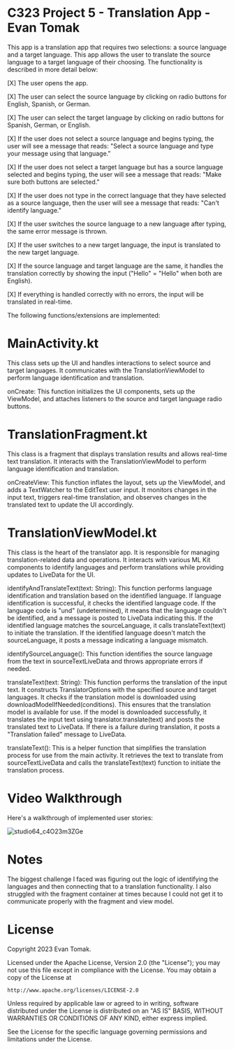 # C323 Project 5 - Translation App - Evan Tomak
This app is a translation app that requires two selections: a source language and a target language. This app allows the user to translate the source language to a target language of their choosing. The functionality is described in more detail below:

[X] The user opens the app.

[X] The user can select the source language by clicking on radio buttons for English, Spanish, or German.

[X] The user can select the target language by clicking on radio buttons for Spanish, German, or English.

[X] If the user does not select a source language and begins typing, the user will see a message that reads: "Select a source language and type your message using that language."

[X] If the user does not select a target language but has a source language selected and begins typing, the user will see a message that reads: "Make sure both buttons are selected."

[X] If the user does not type in the correct language that they have selected as a source language, then the user will see a message that reads: "Can't identify language."

[X] If the user switches the source language to a new language after typing, the same error message is thrown.

[X] If the user switches to a new target language, the input is translated to the new target language.

[X] If the source language and target language are the same, it handles the translation correctly by showing the input ("Hello" = "Hello" when both are English).

[X] If everything is handled correctly with no errors, the input will be translated in real-time.

The following functions/extensions are implemented:

# MainActivity.kt

This class sets up the UI and handles interactions to select source and target languages. It communicates with the TranslationViewModel to perform language identification and translation.

onCreate:
This function initializes the UI components, sets up the ViewModel, and attaches listeners to the source and target language radio buttons.

# TranslationFragment.kt

This class is a fragment that displays translation results and allows real-time text translation. It interacts with the TranslationViewModel to perform language identification and translation.

onCreateView:
This function inflates the layout, sets up the ViewModel, and adds a TextWatcher to the EditText user input. It monitors changes in the input text, triggers real-time translation, and observes changes in the translated text to update the UI accordingly.

# TranslationViewModel.kt

This class is the heart of the translator app. It is responsible for managing translation-related data and operations. It interacts with various ML Kit components to identify languages and perform translations while providing updates to LiveData for the UI.

identifyAndTranslateText(text: String):
This function performs language identification and translation based on the identified language. If language identification is successful, it checks the identified language code. If the language code is "und" (undetermined), it means that the language couldn't be identified, and a message is posted to LiveData indicating this. If the identified language matches the sourceLanguage, it calls translateText(text) to initiate the translation. If the identified language doesn't match the sourceLanguage, it posts a message indicating a language mismatch.

identifySourceLanguage():
This function identifies the source language from the text in sourceTextLiveData and throws appropriate errors if needed. 

translateText(text: String):
This function performs the translation of the input text. It constructs TranslatorOptions with the specified source and target languages. It checks if the translation model is downloaded using downloadModelIfNeeded(conditions). This ensures that the translation model is available for use. If the model is downloaded successfully, it translates the input text using translator.translate(text) and posts the translated text to LiveData. If there is a failure during translation, it posts a "Translation failed" message to LiveData.

translateText():
This is a helper function that simplifies the translation process for use from the main activity. It retrieves the text to translate from sourceTextLiveData and calls the translateText(text) function to initiate the translation process.

# Video Walkthrough

Here's a walkthrough of implemented user stories:

![studio64_c4O23m3ZGe](https://github.com/evan2mak/TranslatorApp/assets/128643914/f0ea8d52-b656-4ad4-ab53-fbe619302a54)

# Notes

The biggest challenge I faced was figuring out the logic of identifying the languages and then connecting that to a translation functionality. I also struggled with the fragment container at times because I could not get it to communicate properly with the fragment and view model.

# License

Copyright 2023 Evan Tomak.

Licensed under the Apache License, Version 2.0 (the "License"); you may not use this file except in compliance with the License.
You may obtain a copy of the License at

    http://www.apache.org/licenses/LICENSE-2.0

Unless required by applicable law or agreed to in writing, software distributed under the License is distributed on an "AS IS" BASIS, WITHOUT WARRANTIES OR CONDITIONS OF ANY KIND, either express implied.

See the License for the specific language governing permissions and limitations under the License.







